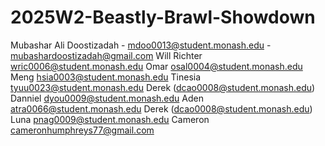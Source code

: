 # 2025W2-Beastly-Brawl-Showdown
Mubashar Ali Doostizadah - mdoo0013@student.monash.edu - mubashardoostizadah@gmail.com
Will Richter wric0006@student.monash.edu
Omar osal0004@student.monash.edu
Meng hsia0003@student.monash.edu
Tinesia tyuu0023@student.monash.edu
Derek (dcao0008@student.monash.edu)
Danniel dyou0009@student.monash.edu
Aden atra0066@student.monash.edu
Derek (dcao0008@student.monash.edu)
Luna pnag0009@student.monash.edu
Cameron cameronhumphreys77@gmail.com
